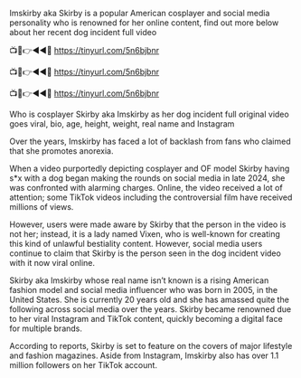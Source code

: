 Imskirby aka Skirby is a popular American cosplayer and social media personality who is renowned for her online content, find out more below about her recent dog incident full video

📺📱👉◄◄🔴  https://tinyurl.com/5n6bjbnr

📺📱👉◄◄🔴  https://tinyurl.com/5n6bjbnr

📺📱👉◄◄🔴  https://tinyurl.com/5n6bjbnr

Who is cosplayer Skirby aka Imskirby as her dog incident full original video goes viral, bio, age, height, weight, real name and Instagram

Over the years, Imskirby has faced a lot of backlash from fans who claimed that she promotes anorexia.

When a video purportedly depicting cosplayer and OF model Skirby having s*x with a dog began making the rounds on social media in late 2024, she was confronted with alarming charges. Online, the video received a lot of attention; some TikTok videos including the controversial film have received millions of views.

However, users were made aware by Skirby that the person in the video is not her; instead, it is a lady named Vixen, who is well-known for creating this kind of unlawful bestiality content. However, social media users continue to claim that Skirby is the person seen in the dog incident video with it now viral online.

Skirby aka Imskirby whose real name isn’t known is a rising American fashion model and social media influencer who was born in 2005, in the United States. She is currently 20 years old and she has amassed quite the following across social media over the years. Skirby became renowned due to her viral Instagram and TikTok content, quickly becoming a digital face for multiple brands.

According to reports, Skirby is set to feature on the covers of major lifestyle and fashion magazines. Aside from Instagram, Imskirby also has over 1.1 million followers on her TikTok account.
